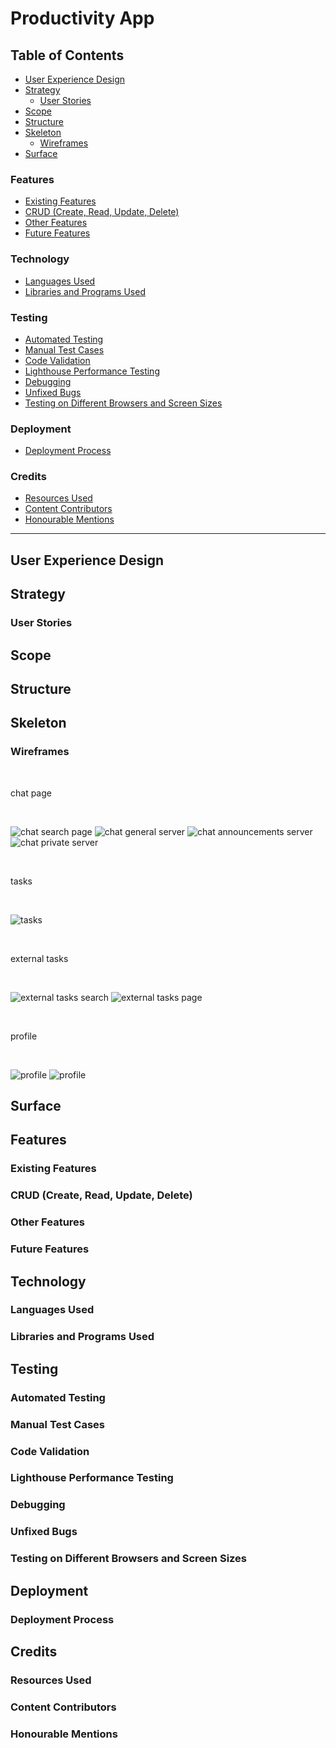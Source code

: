 # Productivity App

## Table of Contents

- [User Experience Design](#user-experience-design)
- [Strategy](#strategy)
  - [User Stories](#user-stories)
- [Scope](#scope)
- [Structure](#structure)
- [Skeleton](#skeleton)
  - [Wireframes](#wireframes)
- [Surface](#surface)

### Features

- [Existing Features](#existing-features)
- [CRUD (Create, Read, Update, Delete)](#crud-create-read-update-delete)
- [Other Features](#other-features)
- [Future Features](#future-features)

### Technology

- [Languages Used](#languages-used)
- [Libraries and Programs Used](#libraries-and-programs-used)

### Testing

- [Automated Testing](#automated-testing)
- [Manual Test Cases](#manual-test-cases)
- [Code Validation](#code-validation)
- [Lighthouse Performance Testing](#lighthouse-performance-testing)
- [Debugging](#debugging)
- [Unfixed Bugs](#unfixed-bugs)
- [Testing on Different Browsers and Screen Sizes](#testing-on-different-browsers-and-screen-sizes)

### Deployment

- [Deployment Process](#deployment-process)

### Credits

- [Resources Used](#resources-used)
- [Content Contributors](#content-contributors)
- [Honourable Mentions](#honourable-mentions)

---

## User Experience Design

## Strategy

### User Stories

## Scope

## Structure

## Skeleton

### Wireframes

<br>

chat page

<br>

![chat search page](docs/wireframes/chat_search_page.jpg)
![chat general server](docs/wireframes/chat_public_server.jpg)
![chat announcements server](docs/wireframes/chat_public_server_2.jpg)
![chat private server](docs/wireframes/chat_private_server.jpg)

<br>

tasks

<br>

![tasks](docs/wireframes/tasks.jpg)

<br>

external tasks

<br>

![external tasks search](docs/wireframes/external_tasks_search.jpg)
![external tasks page](docs/wireframes/external_tasks_page.jpg)

<br>

profile

<br>

![profile](docs/wireframes/profile_page.jpg)
![profile](docs/wireframes/logged_out_page.jpg)

## Surface

## Features

### Existing Features

### CRUD (Create, Read, Update, Delete)

### Other Features

### Future Features

## Technology

### Languages Used

### Libraries and Programs Used

## Testing

### Automated Testing

### Manual Test Cases

### Code Validation

### Lighthouse Performance Testing

### Debugging

### Unfixed Bugs

### Testing on Different Browsers and Screen Sizes

## Deployment

### Deployment Process

## Credits

### Resources Used

### Content Contributors

### Honourable Mentions
